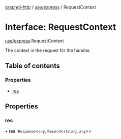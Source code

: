 [graphql-http](../README.md) / [use/express](../modules/use_express.md) / RequestContext

# Interface: RequestContext

[use/express](../modules/use_express.md).RequestContext

The context in the request for the handler.

## Table of contents

### Properties

- [res](use_express.RequestContext.md#res)

## Properties

### res

• **res**: `Response`<`any`, `Record`<`string`, `any`\>\>
